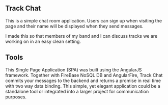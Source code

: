 ## Track Chat

This is a simple chat room application.  Users can sign up when visiting the page and their name will be displayed when they send messages.  

I made this so that members of my band and I can discuss tracks we are working on in an easy clean setting.  

## Tools

This Single Page Application (SPA) was built using the AngularJS framework. Together with FireBase NoSQL DB and AngularFire, Track Chat commits your messages to the backend and returns a promise in real time with two way data binding. This simple, yet elegant application could be a standalone tool or integrated into a larger project for communication purposes. 
